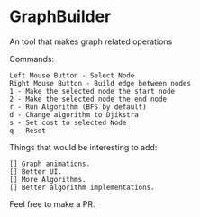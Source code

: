# GraphBuilder
An tool that makes graph related operations

Commands:
    
    Left Mouse Button - Select Node
    Right Mouse Button - Build edge between nodes
    1 - Make the selected node the start node
    2 - Make the selected node the end node
    r - Run Algorithm (BFS by default)
    d - Change algorithm to Djikstra
    s - Set cost to selected Node
    q - Reset


Things that would be interesting to add:

    [] Graph animations.
    [] Better UI.
    [] More Algorithms.
    [] Better algorithm implementations.

Feel free to make a PR.
